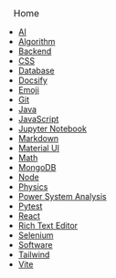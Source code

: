 <div style="display:inline; padding-left: 15px; font-size: 16px;">
    <a href="/#/?id=main" style="text-decoration: none; &:hover { text-decoration: underline }">Home</a>
</div>

* [AI](/topics/AI/)
* [Algorithm](/topics/Algorithm/)
* [Backend](/topics/Backend/)
* [CSS](/topics/CSS/)
* [Database](/topics/Database/)
* [Docsify](/topics/Docsify/)
* [Emoji](/topics/Emoji/)
* [Git](/topics/Git/)
* [Java](/topics/Java/)
* [JavaScript](/topics/JavaScript/)
* [Jupyter Notebook](/topics/Jupyter%20Notebook/)
* [Markdown](/topics/Markdown/)
* [Material UI](/topics/Material%20UI/)
* [Math](/topics/Math/)
* [MongoDB](/topics/MongoDB/)
* [Node](/topics/Node/)
* [Physics](/topics/Physics/)
* [Power System Analysis](/topics/Power%20System%20Analysis/)
* [Pytest](/topics/Pytest/)
* [React](/topics/React/)
* [Rich Text Editor](/topics/Rich%20Text%20Editor/)
* [Selenium](/topics/Selenium/)
* [Software](/topics/Software/)
* [Tailwind](/topics/Tailwind/)
* [Vite](/topics/Vite/)